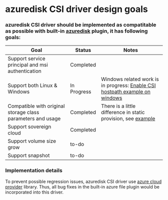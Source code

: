 # azuredisk CSI driver design goals
### azuredisk CSI driver should be implemented as compatitable as possible with built-in [azuredisk](https://kubernetes.io/docs/concepts/storage/volumes/#azuredisk) plugin, it has following goals:

Goal | Status | Notes
--- | --- | --- |
Support service principal and msi authentication | Completed |  |
Support both Linux & Windows | In Progress | Windows related work is in progress: [Enable CSI hostpath example on windows](https://github.com/kubernetes-csi/drivers/issues/79) |
Compatible with original storage class parameters and usage| Completed | There is a little difference in static provision, see [example](https://github.com/andyzhangx/azuredisk-csi-driver/blob/master/README.md#example2-azuredisk-static-provisioninguse-an-existing-azure-file-share) |
Support sovereign cloud| Completed |  |
Support volume size grow| to-do |  |
Support snapshot | to-do |  |

### Implementation details
To prevent possible regression issues, azuredisk CSI driver use [azure cloud provider](https://github.com/kubernetes/kubernetes/tree/v1.13.0/pkg/cloudprovider/providers/azure) library. Thus, all bug fixes in the built-in azure file plugin would be incorporated into this driver.
